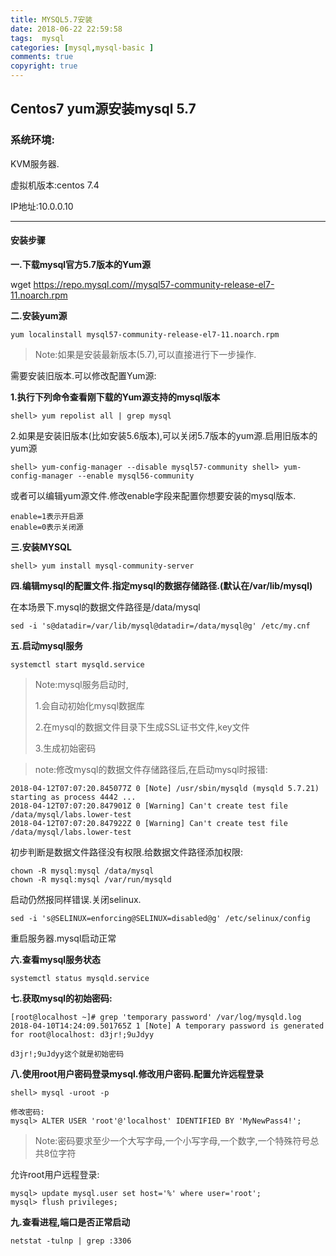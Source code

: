 ```yaml
---
title: MYSQL5.7安装
date: 2018-06-22 22:59:58
tags:  mysql
categories: [mysql,mysql-basic ]
comments: true
copyright: true
---
```




## Centos7 yum源安装mysql 5.7



### 系统环境:

KVM服务器.

虚拟机版本:centos 7.4

IP地址:10.0.0.10

---



#### 安装步骤

<!--more-->

**一.下载mysql官方5.7版本的Yum源**

wget https://repo.mysql.com//mysql57-community-release-el7-11.noarch.rpm



**二.安装yum源**

```
yum localinstall mysql57-community-release-el7-11.noarch.rpm
```



>  Note:如果是安装最新版本(5.7),可以直接进行下一步操作.



 需要安装旧版本.可以修改配置Yum源:



**1.执行下列命令查看刚下载的Yum源支持的mysql版本**

```
shell> yum repolist all | grep mysql
```



2.如果是安装旧版本(比如安装5.6版本),可以关闭5.7版本的yum源.启用旧版本的yum源

```
shell> yum-config-manager --disable mysql57-community shell> yum-config-manager --enable mysql56-community
```



或者可以编辑yum源文件.修改enable字段来配置你想要安装的mysql版本.

```
enable=1表示开启源
enable=0表示关闭源
```



**三.安装MYSQL**

```
shell> yum install mysql-community-server 
```



**四.编辑mysql的配置文件.指定mysql的数据存储路径.(默认在/var/lib/mysql)**

在本场景下.mysql的数据文件路径是/data/mysql

```
sed -i 's@datadir=/var/lib/mysql@datadir=/data/mysql@g' /etc/my.cnf
```



**五.启动mysql服务**

```
systemctl start mysqld.service
```



> Note:mysql服务启动时,  
>
> 1.会自动初始化mysql数据库  
>
> 2.在mysql的数据文件目录下生成SSL证书文件,key文件  
>
> 3.生成初始密码



>  note:修改mysql的数据文件存储路径后,在启动mysql时报错:

```
2018-04-12T07:07:20.845077Z 0 [Note] /usr/sbin/mysqld (mysqld 5.7.21) starting as process 4442 ...
2018-04-12T07:07:20.847901Z 0 [Warning] Can't create test file /data/mysql/labs.lower-test
2018-04-12T07:07:20.847922Z 0 [Warning] Can't create test file /data/mysql/labs.lower-test
```



初步判断是数据文件路径没有权限.给数据文件路径添加权限:

```
chown -R mysql:mysql /data/mysql
chown -R mysql:mysql /var/run/mysqld
```

启动仍然报同样错误.关闭selinux.

```
sed -i 's@SELINUX=enforcing@SELINUX=disabled@g' /etc/selinux/config
```

重启服务器.mysql启动正常



**六.查看mysql服务状态**

```
systemctl status mysqld.service
```

**七.获取mysql的初始密码:**

```
[root@localhost ~]# grep 'temporary password' /var/log/mysqld.log
2018-04-10T14:24:09.501765Z 1 [Note] A temporary password is generated for root@localhost: d3jr!;9uJdyy

d3jr!;9uJdyy这个就是初始密码
```



**八.使用root用户密码登录mysql.修改用户密码.配置允许远程登录**

```
shell> mysql -uroot -p

修改密码:
mysql> ALTER USER 'root'@'localhost' IDENTIFIED BY 'MyNewPass4!';
```



> Note:密码要求至少一个大写字母,一个小写字母,一个数字,一个特殊符号总共8位字符



允许root用户远程登录:

```
mysql> update mysql.user set host='%' where user='root';
mysql> flush privileges;
```



**九.查看进程,端口是否正常启动**

```
netstat -tulnp | grep :3306
```

